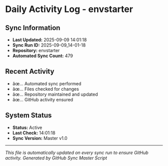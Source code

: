 ﻿# Daily Activity Log - envstarter

## Sync Information
- **Last Updated:** 2025-09-09 14:01:18
- **Sync Run ID:** 2025-09-09_14-01-18
- **Repository:** envstarter
- **Automated Sync Count:** 479

## Recent Activity
- âœ… Automated sync performed
- âœ… Files checked for changes
- âœ… Repository maintained and updated
- âœ… GitHub activity ensured

## System Status
- **Status:** Active
- **Last Check:** 14:01:18
- **Sync Version:** Master v1.0

---
*This file is automatically updated on every sync run to ensure GitHub activity.*
*Generated by GitHub Sync Master Script*
